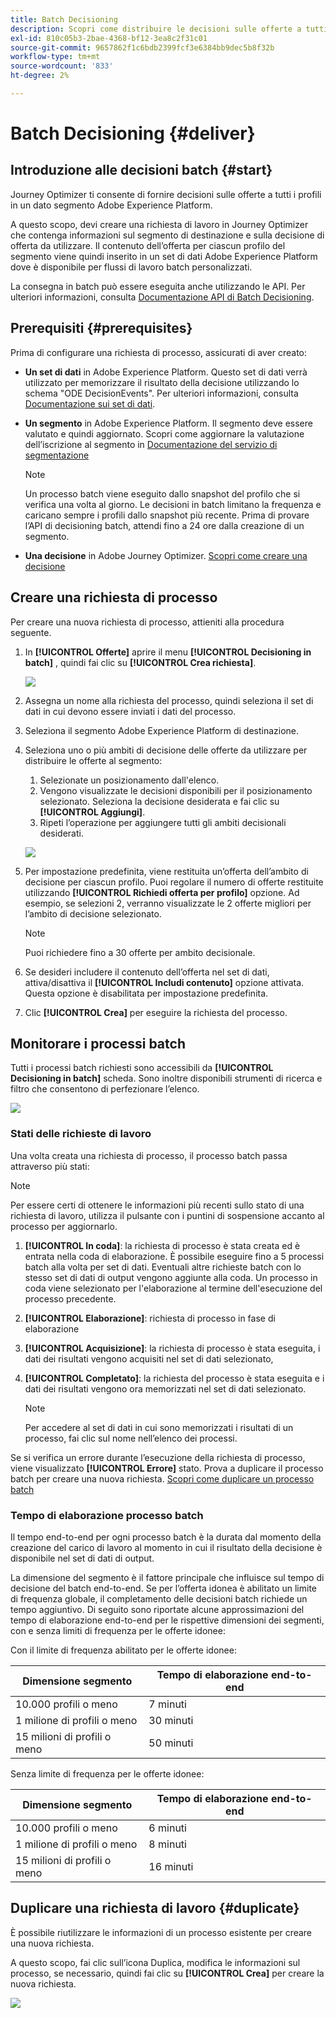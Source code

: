 ```yaml
---
title: Batch Decisioning
description: Scopri come distribuire le decisioni sulle offerte a tutti i profili in un dato segmento di Adobe Experience Platform.
exl-id: 810c05b3-2bae-4368-bf12-3ea8c2f31c01
source-git-commit: 9657862f1c6bdb2399fcf3e6384bb9dec5b8f32b
workflow-type: tm+mt
source-wordcount: '833'
ht-degree: 2%

---
```


# Batch Decisioning {#deliver}

## Introduzione alle decisioni batch {#start}

Journey Optimizer ti consente di fornire decisioni sulle offerte a tutti i profili in un dato segmento Adobe Experience Platform.

A questo scopo, devi creare una richiesta di lavoro in Journey Optimizer che contenga informazioni sul segmento di destinazione e sulla decisione di offerta da utilizzare. Il contenuto dell’offerta per ciascun profilo del segmento viene quindi inserito in un set di dati Adobe Experience Platform dove è disponibile per flussi di lavoro batch personalizzati.

La consegna in batch può essere eseguita anche utilizzando le API. Per ulteriori informazioni, consulta [Documentazione API di Batch Decisioning](api-reference/offer-delivery-api/batch-decisioning-api.md).

## Prerequisiti {#prerequisites}

Prima di configurare una richiesta di processo, assicurati di aver creato:

* **Un set di dati** in Adobe Experience Platform. Questo set di dati verrà utilizzato per memorizzare il risultato della decisione utilizzando lo schema &quot;ODE DecisionEvents&quot;. Per ulteriori informazioni, consulta [Documentazione sui set di dati](https://experienceleague.adobe.com/docs/experience-platform/catalog/datasets/overview.html?lang=it).

* **Un segmento** in Adobe Experience Platform. Il segmento deve essere valutato e quindi aggiornato. Scopri come aggiornare la valutazione dell’iscrizione al segmento in [Documentazione del servizio di segmentazione](http://www.adobe.com/go/segmentation-overview-en)

   >[!NOTE]
   >
   >Un processo batch viene eseguito dallo snapshot del profilo che si verifica una volta al giorno. Le decisioni in batch limitano la frequenza e caricano sempre i profili dallo snapshot più recente. Prima di provare l’API di decisioning batch, attendi fino a 24 ore dalla creazione di un segmento.

* **Una decisione** in Adobe Journey Optimizer. [Scopri come creare una decisione](offer-activities/create-offer-activities.md)

<!-- in API doc, remove these info and add ref here-->

## Creare una richiesta di processo

Per creare una nuova richiesta di processo, attieniti alla procedura seguente.

1. In **[!UICONTROL Offerte]** aprire il menu **[!UICONTROL Decisioning in batch]** , quindi fai clic su **[!UICONTROL Crea richiesta]**.

   ![](assets/batch-create.png)

1. Assegna un nome alla richiesta del processo, quindi seleziona il set di dati in cui devono essere inviati i dati del processo.

1. Seleziona il segmento Adobe Experience Platform di destinazione.

1. Seleziona uno o più ambiti di decisione delle offerte da utilizzare per distribuire le offerte al segmento:
   1. Selezionate un posizionamento dall&#39;elenco.
   1. Vengono visualizzate le decisioni disponibili per il posizionamento selezionato. Seleziona la decisione desiderata e fai clic su **[!UICONTROL Aggiungi]**.
   1. Ripeti l’operazione per aggiungere tutti gli ambiti decisionali desiderati.

   ![](assets/batch-decision.png)

1. Per impostazione predefinita, viene restituita un’offerta dell’ambito di decisione per ciascun profilo. Puoi regolare il numero di offerte restituite utilizzando **[!UICONTROL Richiedi offerta per profilo]** opzione. Ad esempio, se selezioni 2, verranno visualizzate le 2 offerte migliori per l’ambito di decisione selezionato.

   >[!NOTE]
   >
   >Puoi richiedere fino a 30 offerte per ambito decisionale.

1. Se desideri includere il contenuto dell’offerta nel set di dati, attiva/disattiva il **[!UICONTROL Includi contenuto]** opzione attivata. Questa opzione è disabilitata per impostazione predefinita.

1. Clic **[!UICONTROL Crea]** per eseguire la richiesta del processo.

## Monitorare i processi batch

Tutti i processi batch richiesti sono accessibili da **[!UICONTROL Decisioning in batch]** scheda. Sono inoltre disponibili strumenti di ricerca e filtro che consentono di perfezionare l’elenco.

![](assets/batch-list.png)

### Stati delle richieste di lavoro

Una volta creata una richiesta di processo, il processo batch passa attraverso più stati:

>[!NOTE]
>
>Per essere certi di ottenere le informazioni più recenti sullo stato di una richiesta di lavoro, utilizza il pulsante con i puntini di sospensione accanto al processo per aggiornarlo.

1. **[!UICONTROL In coda]**: la richiesta di processo è stata creata ed è entrata nella coda di elaborazione. È possibile eseguire fino a 5 processi batch alla volta per set di dati. Eventuali altre richieste batch con lo stesso set di dati di output vengono aggiunte alla coda. Un processo in coda viene selezionato per l&#39;elaborazione al termine dell&#39;esecuzione del processo precedente.
1. **[!UICONTROL Elaborazione]**: richiesta di processo in fase di elaborazione
1. **[!UICONTROL Acquisizione]**: la richiesta di processo è stata eseguita, i dati dei risultati vengono acquisiti nel set di dati selezionato,
1. **[!UICONTROL Completato]**: la richiesta del processo è stata eseguita e i dati dei risultati vengono ora memorizzati nel set di dati selezionato.

   >[!NOTE]
   >
   >Per accedere al set di dati in cui sono memorizzati i risultati di un processo, fai clic sul nome nell’elenco dei processi.

Se si verifica un errore durante l’esecuzione della richiesta di processo, viene visualizzato **[!UICONTROL Errore]** stato. Prova a duplicare il processo batch per creare una nuova richiesta. [Scopri come duplicare un processo batch](#duplicate)

### Tempo di elaborazione processo batch

Il tempo end-to-end per ogni processo batch è la durata dal momento della creazione del carico di lavoro al momento in cui il risultato della decisione è disponibile nel set di dati di output.

La dimensione del segmento è il fattore principale che influisce sul tempo di decisione del batch end-to-end. Se per l’offerta idonea è abilitato un limite di frequenza globale, il completamento delle decisioni batch richiede un tempo aggiuntivo. Di seguito sono riportate alcune approssimazioni del tempo di elaborazione end-to-end per le rispettive dimensioni dei segmenti, con e senza limiti di frequenza per le offerte idonee:

Con il limite di frequenza abilitato per le offerte idonee:

| Dimensione segmento | Tempo di elaborazione end-to-end |
|--------------|----------------------------|
| 10.000 profili o meno | 7 minuti |
| 1 milione di profili o meno | 30 minuti |
| 15 milioni di profili o meno | 50 minuti |

Senza limite di frequenza per le offerte idonee:

| Dimensione segmento | Tempo di elaborazione end-to-end |
|--------------|----------------------------|
| 10.000 profili o meno | 6 minuti |
| 1 milione di profili o meno | 8 minuti |
| 15 milioni di profili o meno | 16 minuti |

## Duplicare una richiesta di lavoro {#duplicate}

È possibile riutilizzare le informazioni di un processo esistente per creare una nuova richiesta.

A questo scopo, fai clic sull’icona Duplica, modifica le informazioni sul processo, se necessario, quindi fai clic su **[!UICONTROL Crea]** per creare la nuova richiesta.

![](assets/batch-duplicate.png)
